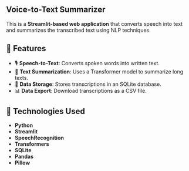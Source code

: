## Voice-to-Text Summarizer

This is a **Streamlit-based web application** that converts speech into text and summarizes the transcribed text using NLP techniques.

## 🚀 Features
- 🎙️ **Speech-to-Text**: Converts spoken words into written text.
- 📝 **Text Summarization**: Uses a Transformer model to summarize long texts.
- 💾 **Data Storage**: Stores transcriptions in an SQLite database.
- 📊 **Data Export**: Download transcriptions as a CSV file.

## 🔧 Technologies Used
- **Python**
- **Streamlit**
- **SpeechRecognition**
- **Transformers**
- **SQLite**
- **Pandas**
- **Pillow**
